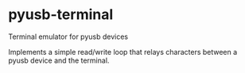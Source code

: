pyusb-terminal
==============

Terminal emulator for pyusb devices

Implements a simple read/write loop that relays characters between a pyusb
device and the terminal.
